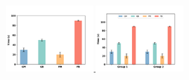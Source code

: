 
<div>
  <a href="/BarChart/BarChart_withErrorBar_vertical.py">
    <img src="/img/BarChart_withErrorBar_vertical.png" alt="Image 1" width="200" />
  </a>
  <a href="/BarChart/BarChart_withErrorBar_vertical_group.py">
    <img src="/img/BarChart_withErrorBar_vertical_group.png" alt="Image 2" width="200" />
  </a>

</div>

